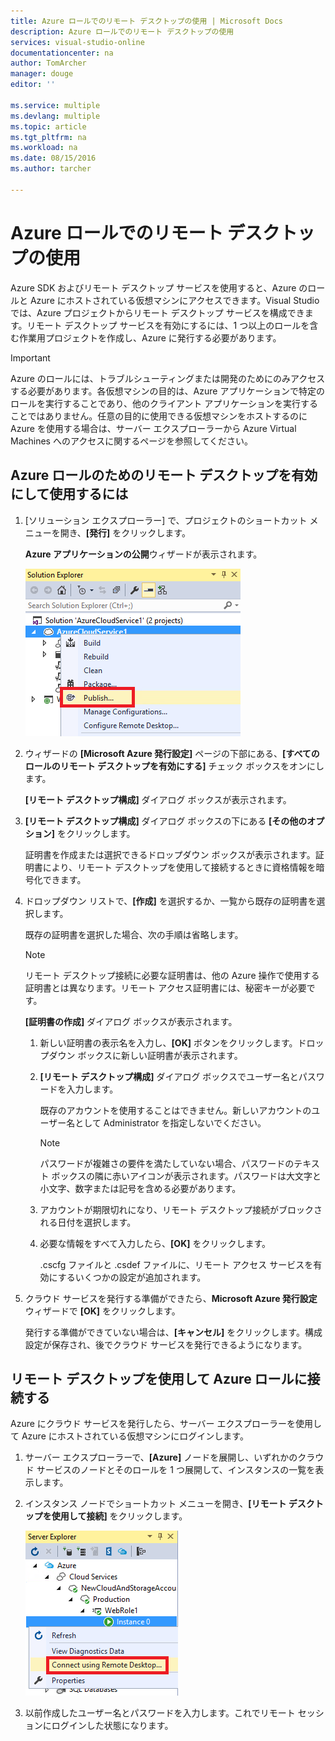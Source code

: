 ```yaml
---
title: Azure ロールでのリモート デスクトップの使用 | Microsoft Docs
description: Azure ロールでのリモート デスクトップの使用
services: visual-studio-online
documentationcenter: na
author: TomArcher
manager: douge
editor: ''

ms.service: multiple
ms.devlang: multiple
ms.topic: article
ms.tgt_pltfrm: na
ms.workload: na
ms.date: 08/15/2016
ms.author: tarcher

---
```

# Azure ロールでのリモート デスクトップの使用
Azure SDK およびリモート デスクトップ サービスを使用すると、Azure のロールと Azure にホストされている仮想マシンにアクセスできます。Visual Studio では、Azure プロジェクトからリモート デスクトップ サービスを構成できます。リモート デスクトップ サービスを有効にするには、1 つ以上のロールを含む作業用プロジェクトを作成し、Azure に発行する必要があります。

> [!IMPORTANT]
> Azure のロールには、トラブルシューティングまたは開発のためにのみアクセスする必要があります。各仮想マシンの目的は、Azure アプリケーションで特定のロールを実行することであり、他のクライアント アプリケーションを実行することではありません。任意の目的に使用できる仮想マシンをホストするのに Azure を使用する場合は、サーバー エクスプローラーから Azure Virtual Machines へのアクセスに関するページを参照してください。
> 
> 

## Azure ロールのためのリモート デスクトップを有効にして使用するには
1. [ソリューション エクスプローラー] で、プロジェクトのショートカット メニューを開き、**[発行]** をクリックします。
   
    **Azure アプリケーションの公開**ウィザードが表示されます。
   
    ![Publish command for a Cloud Service project](./media/vs-azure-tools-remote-desktop-roles/IC799161.png)
2. ウィザードの **[Microsoft Azure 発行設定]** ページの下部にある、**[すべてのロールのリモート デスクトップを有効にする]** チェック ボックスをオンにします。
   
    **[リモート デスクトップ構成]** ダイアログ ボックスが表示されます。
3. **[リモート デスクトップ構成]** ダイアログ ボックスの下にある **[その他のオプション]** をクリックします。
   
    証明書を作成または選択できるドロップダウン ボックスが表示されます。証明書により、リモート デスクトップを使用して接続するときに資格情報を暗号化できます。
4. ドロップダウン リストで、**[作成]** を選択するか、一覧から既存の証明書を選択します。
   
    既存の証明書を選択した場合、次の手順は省略します。
   
   > [!NOTE]
   > リモート デスクトップ接続に必要な証明書は、他の Azure 操作で使用する証明書とは異なります。リモート アクセス証明書には、秘密キーが必要です。
   > 
   > 
   
    **[証明書の作成]** ダイアログ ボックスが表示されます。
   
   1. 新しい証明書の表示名を入力し、**[OK]** ボタンをクリックします。ドロップダウン ボックスに新しい証明書が表示されます。
   2. **[リモート デスクトップ構成]** ダイアログ ボックスでユーザー名とパスワードを入力します。
      
       既存のアカウントを使用することはできません。新しいアカウントのユーザー名として Administrator を指定しないでください。
      
      > [!NOTE]
      > パスワードが複雑さの要件を満たしていない場合、パスワードのテキスト ボックスの隣に赤いアイコンが表示されます。パスワードは大文字と小文字、数字または記号を含める必要があります。
      > 
      > 
   3. アカウントが期限切れになり、リモート デスクトップ接続がブロックされる日付を選択します。
   4. 必要な情報をすべて入力したら、**[OK]** をクリックします。
      
       .cscfg ファイルと .csdef ファイルに、リモート アクセス サービスを有効にするいくつかの設定が追加されます。
5. クラウド サービスを発行する準備ができたら、**Microsoft Azure 発行設定**ウィザードで **[OK]** をクリックします。
   
    発行する準備ができていない場合は、**[キャンセル]** をクリックします。構成設定が保存され、後でクラウド サービスを発行できるようになります。

## リモート デスクトップを使用して Azure ロールに接続する
Azure にクラウド サービスを発行したら、サーバー エクスプローラーを使用して Azure にホストされている仮想マシンにログインします。

1. サーバー エクスプローラーで、**[Azure]** ノードを展開し、いずれかのクラウド サービスのノードとそのロールを 1 つ展開して、インスタンスの一覧を表示します。
2. インスタンス ノードでショートカット メニューを開き、**[リモート デスクトップを使用して接続]** をクリックします。
   
    ![Connecting via remote desktop](./media/vs-azure-tools-remote-desktop-roles/IC799162.png)
3. 以前作成したユーザー名とパスワードを入力します。これでリモート セッションにログインした状態になります。

<!---HONumber=AcomDC_0817_2016-->